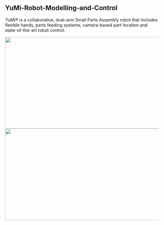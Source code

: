 ## YuMi-Robot-Modelling-and-Control

YuMi® is a collaborative, dual-arm Small Parts Assembly robot that 
includes flexible hands, parts feeding systems, camera-based part location and state-of-the-art robot control.

<img src="https://github.com/souvik0306/Path-Navigator-Robot/blob/master/YuMi_Robot_First_Look.jpg" width="600" height="300">

<img src="https://github.com/souvik0306/Path-Navigator-Robot/blob/master/YuMi_Robot_Obstruction.jpg" width="600" height="300">

